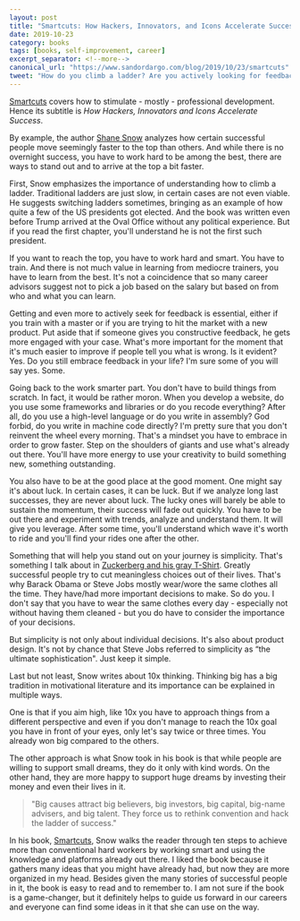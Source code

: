 ```yaml
---
layout: post
title: "Smartcuts: How Hackers, Innovators, and Icons Accelerate Success by Shane Snow"
date: 2019-10-23
category: books
tags: [books, self-improvement, career]
excerpt_separator: <!--more-->
canonical_url: "https://www.sandordargo.com/blog/2019/10/23/smartcuts"
tweet: "How do you climb a ladder? Are you actively looking for feedback? What kind of goals do you set?"
---
```

[Smartcuts](https://amzn.to/2YuJdMx) covers how to stimulate - mostly - professional development. Hence its subtitle is _How Hackers, Innovators and Icons Accelerate Success_.

By example, the author [Shane Snow](https://www.shanesnow.com/) analyzes how certain successful people move seemingly faster to the top than others.  And while there is no overnight success, you have to work hard to be among the best, there are ways to stand out and to arrive at the top a bit faster.
<!--more-->

First, Snow emphasizes the importance of understanding how to climb a ladder. Traditional ladders are just slow, in certain cases are not even viable. He suggests switching ladders sometimes, bringing as an example of how quite a few of the US presidents got elected. And the book was written even before Trump arrived at the Oval Office without any political experience. But if you read the first chapter, you'll understand he is not the first such president.

If you want to reach the top, you have to work hard and smart. You have to train. And there is not much value in learning from mediocre trainers, you have to learn from the best. It's not a coincidence that so many career advisors suggest not to pick a job based on the salary but based on from who and what you can learn.

Getting and even more to actively seek for feedback is essential, either if you train with a master or if you are trying to hit the market with a new product. Put aside that if someone gives you constructive feedback, he gets more engaged with your case. What's more important for the moment that it's much easier to improve if people tell you what is wrong. Is it evident? Yes. Do you still embrace feedback in your life? I'm sure some of you will say yes. Some.

Going back to the work smarter part. You don't have to build things from scratch. In fact, it would be rather moron. When you develop a website, do you use some frameworks and libraries or do you recode everything? After all, do you use a high-level language or do you write in assembly? God forbid, do you write in machine code directly? I'm pretty sure that you don't reinvent the wheel every morning. That's a mindset you have to embrace in order to grow faster. Step on the shoulders of giants and use what's already out there. You'll have more energy to use your creativity to build something new, something outstanding.

You also have to be at the good place at the good moment. One might say it's about luck. In certain cases, it can be luck. But if we analyze long last successes, they are never about luck. The lucky ones will barely be able to sustain the momentum, their success will fade out quickly. You have to be out there and experiment with trends, analyze and understand them. It will give you leverage. After some time, you'll understand which wave it's worth to ride and you'll find your rides one after the other.

Something that will help you stand out on your journey is simplicity. That's something I talk about in [Zuckerberg and his gray T-Shirt](). Greatly successful people try to cut meaningless choices out of their lives. That's why Barack Obama or Steve Jobs mostly wear/wore the same clothes all the time. They have/had more important decisions to make. So do you. I don't say that you have to wear the same clothes every day - especially not without having them cleaned - but you do have to consider the importance of your decisions.

But simplicity is not only about individual decisions. It's also about product design. It's not by chance that Steve Jobs referred to simplicity as “the ultimate sophistication". Just keep it simple.

Last but not least, Snow writes about 10x thinking. Thinking big has a big tradition in motivational literature and its importance can be explained in multiple ways.

One is that if you aim high, like 10x you have to approach things from a different perspective and even if you don't manage to reach the 10x goal you have in front of your eyes, only let's say twice or three times. You already won big compared to the others.

The other approach is what Snow took in his book is that while people are willing to support small dreams, they do it only with kind words. On the other hand, they are more happy to support huge dreams by investing their money and even their lives in it.

> "Big causes attract big believers, big investors, big capital, big-name
advisers, and big talent. They force us to rethink convention and hack the
ladder of success."

In his book, [Smartcuts](https://amzn.to/2YuJdMx), Snow walks the reader through ten steps to achieve more than conventional hard workers by working smart and using the knowledge and platforms already out there. I liked the book because it gathers many ideas that you might have already had, but now they are more organized in my head. Besides given the many stories of successful people in it, the book is easy to read and to remember to. I am not sure if the book is a game-changer, but it definitely helps to guide us forward in our careers and everyone can find some ideas in it that she can use on the way.
